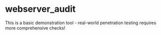 # webserver_audit
This is a basic demonstration tool - real-world penetration testing requires more comprehensive checks!
